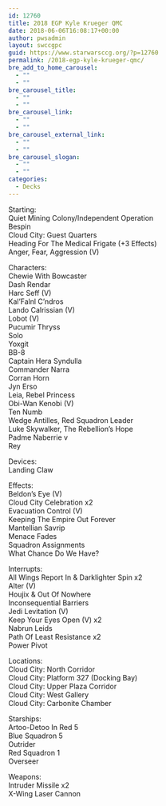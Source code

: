 ```yaml
---
id: 12760
title: 2018 EGP Kyle Krueger QMC
date: 2018-06-06T16:08:17+00:00
author: pwsadmin
layout: swccgpc
guid: https://www.starwarsccg.org/?p=12760
permalink: /2018-egp-kyle-krueger-qmc/
bre_add_to_home_carousel:
  - ""
  - ""
bre_carousel_title:
  - ""
  - ""
bre_carousel_link:
  - ""
  - ""
bre_carousel_external_link:
  - ""
  - ""
bre_carousel_slogan:
  - ""
  - ""
categories:
  - Decks
---
```

Starting:  
Quiet Mining Colony/Independent Operation  
Bespin  
Cloud City: Guest Quarters  
Heading For The Medical Frigate (+3 Effects)  
Anger, Fear, Aggression (V)

Characters:  
Chewie With Bowcaster  
Dash Rendar  
Harc Seff (V)  
Kal’Falnl C’ndros  
Lando Calrissian (V)  
Lobot (V)  
Pucumir Thryss  
Solo  
Yoxgit  
BB-8  
Captain Hera Syndulla  
Commander Narra  
Corran Horn  
Jyn Erso  
Leia, Rebel Princess  
Obi-Wan Kenobi (V)  
Ten Numb  
Wedge Antilles, Red Squadron Leader  
Luke Skywalker, The Rebellion’s Hope  
Padme Naberrie v  
Rey

Devices:  
Landing Claw

Effects:  
Beldon’s Eye (V)  
Cloud City Celebration x2  
Evacuation Control (V)  
Keeping The Empire Out Forever  
Mantellian Savrip  
Menace Fades  
Squadron Assignments  
What Chance Do We Have?

Interrupts:  
All Wings Report In & Darklighter Spin x2  
Alter (V)  
Houjix & Out Of Nowhere  
Inconsequential Barriers  
Jedi Levitation (V)  
Keep Your Eyes Open (V) x2  
Nabrun Leids  
Path Of Least Resistance x2  
Power Pivot

Locations:  
Cloud City: North Corridor  
Cloud City: Platform 327 (Docking Bay)  
Cloud City: Upper Plaza Corridor  
Cloud City: West Gallery  
Cloud City: Carbonite Chamber

Starships:  
Artoo-Detoo In Red 5  
Blue Squadron 5  
Outrider  
Red Squadron 1  
Overseer

Weapons:  
Intruder Missile x2  
X-Wing Laser Cannon